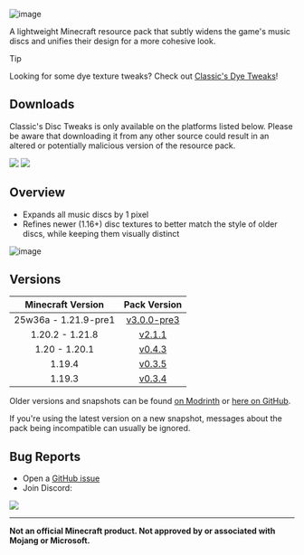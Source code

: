 ![image](https://i.imgur.com/yRChQBP.png)

A lightweight Minecraft resource pack that subtly widens the game's music discs and unifies their design for a more cohesive look.

> [!TIP]
> Looking for some dye texture tweaks? Check out [Classic's Dye Tweaks](https://modrinth.com/resourcepack/classics-dye-tweaks)!

## Downloads

Classic's Disc Tweaks is only available on the platforms listed below. Please be aware that downloading it from any other source could result in an altered or potentially malicious version of the resource pack.

[![](https://img.shields.io/modrinth/dt/PQnL4SAX?label=Modrinth&style=for-the-badge&color=00AF5C&logo=modrinth)](https://modrinth.com/resourcepack/classics-disc-tweaks)
[![](https://img.shields.io/github/downloads/Classics-Craftworks/Classics-Disc-Tweaks/total?label=GitHub&style=for-the-badge&color=181717&logo=github)](https://github.com/Classics-Craftworks/Classics-Disc-Tweaks/releases)

## Overview

* Expands all music discs by 1 pixel
* Refines newer (1.16+) disc textures to better match the style of older discs, while keeping them visually distinct

![image](https://i.imgur.com/zdRCYrV.gif)

## Versions

| Minecraft Version | Pack Version |
| :--: | :--: |
| 25w36a - 1.21.9-pre1 | [v3.0.0-pre3](https://github.com/Classics-Craftworks/Classics-Disc-Tweaks/releases/tag/v3.0.0-pre3) |
| 1.20.2 - 1.21.8 | [v2.1.1](https://github.com/Classics-Craftworks/Classics-Disc-Tweaks/releases/tag/v2.1.1) |
| 1.20 - 1.20.1 | [v0.4.3](https://github.com/Classics-Craftworks/Classics-Disc-Tweaks/releases/tag/v0.4.3) |
| 1.19.4 | [v0.3.5](https://github.com/Classics-Craftworks/Classics-Disc-Tweaks/releases/tag/v0.3.5) |
| 1.19.3 | [v0.3.4](https://github.com/Classics-Craftworks/Classics-Disc-Tweaks/releases/tag/v0.3.4) |

Older versions and snapshots can be found [on Modrinth](https://modrinth.com/datapack/classics-disc-tweaks/versions) or [here on GitHub](https://github.com/Classics-Craftworks/Classics-Disc-Tweaks/wiki/Versions).

If you're using the latest version on a new snapshot, messages about the pack being incompatible can usually be ignored.

## Bug Reports
* Open a [GitHub issue](https://github.com/Classics-Craftworks/Classics-Disc-Tweaks/issues/new/choose)
* Join Discord:

[![](https://img.shields.io/discord/1107084025442607206?label=Discord&style=for-the-badge&color=5865F2&logo=discord)](https://discord.gg/vZJSDjPcmu)

***

**Not an official Minecraft product. Not approved by or associated with Mojang or Microsoft.**